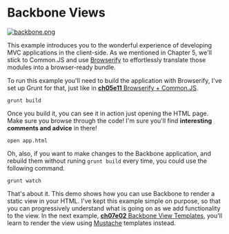 # Backbone Views

[![backbone.png][1]][2]

This example introduces you to the wonderful experience of developing MVC applications in the client-side. As we mentioned in Chapter 5, we'll stick to Common.JS and use [Browserify][3] to effortlessly translate those modules into a browser-ready bundle.

To run this example you'll need to build the application with Browserify, I've set up Grunt for that, just like in [**ch05e11** Browserify + Common.JS][4].

```shell
grunt build
```

Once you build it, you can see it in action just opening the HTML page. Make sure you browse through the code! I'm sure you'll find **interesting comments and advice** in there!

```shell
open app.html
```

Oh, also, if you want to make changes to the Backbone application, and rebuild them without runing `grunt build` every time, you could use the following command.

```
grunt watch
```

That's about it. This demo shows how you can use Backbone to render a static view in your HTML. I've kept this example simple on purpose, so that you can progressively understand what is going on as we add functionality to the view. In the next example, [**ch07e02** Backbone View Templates][5], you'll learn to render the view using [Mustache][6] templates instead.

[1]: https://raw.github.com/buildfirst/buildfirst/master/images/backbone.png
[2]: http://backbonejs.org/ "Backbone.js MVC Framework"
[3]: http://browserify.org/
[4]: https://github.com/buildfirst/buildfirst/tree/master/ch05/11_browserify-cjs
[5]: https://github.com/buildfirst/buildfirst/tree/master/ch07/02_backbone-view-templates
[6]: http://mustache.github.io/
